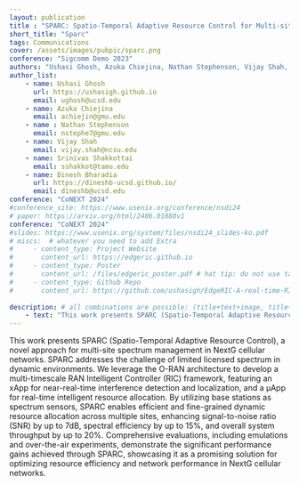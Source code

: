```yaml
---
layout: publication
title : "SPARC: Spatio-Temporal Adaptive Resource Control for Multi-site Spectrum Management in NextG Cellular Networks"
short_title: "Sparc"
tags: Communications
cover: /assets/images/pubpic/sparc.png
conference: "Sigcomm Demo 2023"
authors: "Ushasi Ghosh, Azuka Chiejina, Nathan Stephenson, Vijay Shah, Srinivas Shakkottai, Dinesh Bharadia"
author_list:
    - name: Ushasi Ghosh
      url: https://ushasigh.github.io
      email: ughosh@ucsd.edu
    - name: Azuka Chiejina
      email: achiejin@gmu.edu
    - name : Nathan Stephenson
      email: nstephe7@gmu.edu
    - name: Vijay Shah
      email: vijay.shah@ncsu.edu  
    - name: Srinivas Shakkottai
      email: sshakkot@tamu.edu
    - name: Dinesh Bharadia
      url: https://dineshb-ucsd.github.io/
      email: dineshb@ucsd.edu
conference: "CoNEXT 2024"  
#conference_site: https://www.usenix.org/conference/nsdi24
# paper: https://arxiv.org/html/2406.01888v1
conference: "CoNEXT 2024"
#slides: https://www.usenix.org/system/files/nsdi24_slides-ko.pdf
# miscs:  # whatever you need to add Extra
#     - content_type: Project Website
#       content_url: https://edgeric.github.io
#     - content_type: Poster
#       content_url: /files/edgeric_poster.pdf # hat tip: do not use tabs for idnentation, yaml doesnt support it
#     - content_type: Github Repo
#       content_url: https://github.com/ushasigh/EdgeRIC-A-real-time-RIC.git
    
description: # all combinations are possible: (title+text+image, title+image, text+image etc), things will be populated in orders
    - text: "This work presents SPARC (Spatio-Temporal Adaptive Resource Control), a novel approach for multi-site spectrum management in NextG cellular networks. SPARC addresses the challenge of limited licensed spectrum in dynamic environments. We leverage the O-RAN architecture to develop a multi-timescale RAN Intelligent Controller (RIC) framework, featuring an xApp for near-real-time interference detection and localization, and a μApp for real-time intelligent resource allocation. By utilizing base stations as spectrum sensors, SPARC enables efficient and fine-grained dynamic resource allocation across multiple sites, enhancing signal-to-noise ratio (SNR) by up to 7dB, spectral efficiency by up to 15%, and overall system throughput by up to 20%. Comprehensive evaluations, including emulations and over-the-air experiments, demonstrate the significant performance gains achieved through SPARC, showcasing it as a promising solution for optimizing resource efficiency and network performance in NextG cellular networks."      
---
```

This work presents SPARC (Spatio-Temporal Adaptive Resource Control), a novel approach for multi-site spectrum management in NextG cellular networks. SPARC addresses the challenge of limited licensed spectrum in dynamic environments. We leverage the O-RAN architecture to develop a multi-timescale RAN Intelligent Controller (RIC) framework, featuring an xApp for near-real-time interference detection and localization, and a μApp for real-time intelligent resource allocation. By utilizing base stations as spectrum sensors, SPARC enables efficient and fine-grained dynamic resource allocation across multiple sites, enhancing signal-to-noise ratio (SNR) by up to 7dB, spectral efficiency by up to 15%, and overall system throughput by up to 20%. Comprehensive evaluations, including emulations and over-the-air experiments, demonstrate the significant performance gains achieved through SPARC, showcasing it as a promising solution for optimizing resource efficiency and network performance in NextG cellular networks.